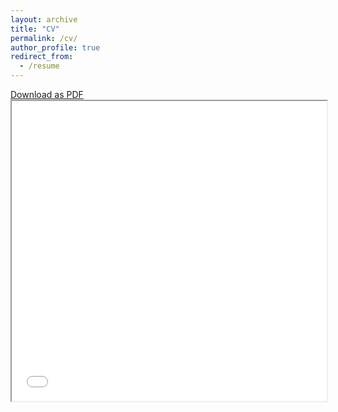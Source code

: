 ```yaml
---
layout: archive
title: "CV"
permalink: /cv/
author_profile: true
redirect_from:
  - /resume
---
```


<p><a href="/files/Yuna_Hwang_CV_0604.pdf" target="_blank" class="link_grey">Download as PDF</a>

<iframe src="/files/Yuna_Hwang_CV_0604.pdf" width="100%" height="480" allow="autoplay"></iframe>
